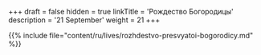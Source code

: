 +++
draft = false
hidden = true
linkTitle = 'Рождество Богородицы'
description = '21 September'
weight = 21
+++

{{% include file="content/ru/lives/rozhdestvo-presvyatoi-bogorodicy.md" %}}
